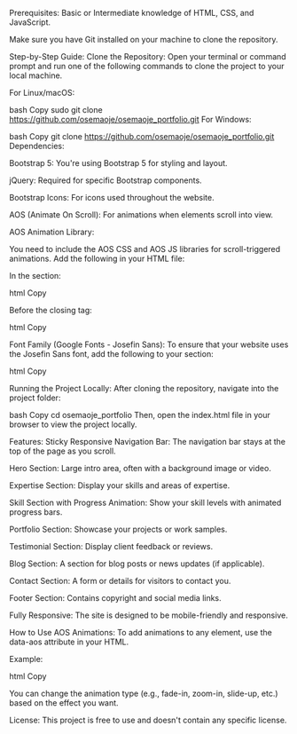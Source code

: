 Prerequisites:
Basic or Intermediate knowledge of HTML, CSS, and JavaScript.

Make sure you have Git installed on your machine to clone the repository.

Step-by-Step Guide:
Clone the Repository: Open your terminal or command prompt and run one of the following commands to clone the project to your local machine.

For Linux/macOS:

bash
Copy
sudo git clone https://github.com/osemaoje/osemaoje_portfolio.git
For Windows:

bash
Copy
git clone https://github.com/osemaoje/osemaoje_portfolio.git
Dependencies:

Bootstrap 5: You're using Bootstrap 5 for styling and layout.

jQuery: Required for specific Bootstrap components.

Bootstrap Icons: For icons used throughout the website.

AOS (Animate On Scroll): For animations when elements scroll into view.

AOS Animation Library:

You need to include the AOS CSS and AOS JS libraries for scroll-triggered animations. Add the following in your HTML file:

In the <head> section:

html
Copy
<link rel="stylesheet" href="https://unpkg.com/aos@next/dist/aos.css" />
Before the closing </body> tag:

html
Copy
<script src="https://unpkg.com/aos@next/dist/aos.js"></script>
<script>
  AOS.init();
</script>
Font Family (Google Fonts - Josefin Sans): To ensure that your website uses the Josefin Sans font, add the following to your <head> section:

html
Copy
<link rel="preconnect" href="https://fonts.googleapis.com" />
<link rel="preconnect" href="https://fonts.gstatic.com" crossorigin />
<link href="https://fonts.googleapis.com/css2?family=Josefin+Sans:wght@300;400;500;600;700&display=swap" rel="stylesheet"/>
Running the Project Locally: After cloning the repository, navigate into the project folder:

bash
Copy
cd osemaoje_portfolio
Then, open the index.html file in your browser to view the project locally.

Features:
Sticky Responsive Navigation Bar: The navigation bar stays at the top of the page as you scroll.

Hero Section: Large intro area, often with a background image or video.

Expertise Section: Display your skills and areas of expertise.

Skill Section with Progress Animation: Show your skill levels with animated progress bars.

Portfolio Section: Showcase your projects or work samples.

Testimonial Section: Display client feedback or reviews.

Blog Section: A section for blog posts or news updates (if applicable).

Contact Section: A form or details for visitors to contact you.

Footer Section: Contains copyright and social media links.

Fully Responsive: The site is designed to be mobile-friendly and responsive.

How to Use AOS Animations:
To add animations to any element, use the data-aos attribute in your HTML.

Example:

html
Copy
<div data-aos="fade-in">
  <!-- Your content here -->
</div>
You can change the animation type (e.g., fade-in, zoom-in, slide-up, etc.) based on the effect you want.

License:
This project is free to use and doesn't contain any specific license.
